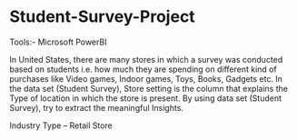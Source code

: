 # Student-Survey-Project

Tools:- Microsoft PowerBI

In United States, there are many stores in which a survey was conducted based on students i.e. how much they are spending on different kind of purchases like Video games, Indoor games, Toys, Books, Gadgets etc. In the data set (Student Survey), Store setting is the column that explains the Type of location in which the store is present. By using data set (Student Survey), try to extract the meaningful Insights.

Industry Type – Retail Store
